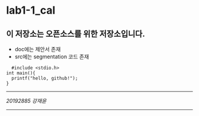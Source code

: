 # lab1-1_cal
## 이 저장소는 오픈소스를 위한 저장소입니다.
+ doc에는 제안서 존재
+ src에는 segmentation 코드 존재

```
  #include <stdio.h>
int main(){
  printf("hello, github!");
}
```
***
*20192885 강재윤*
***
